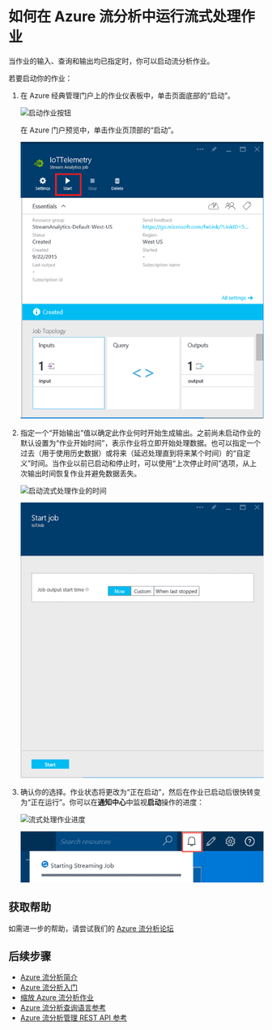 <properties 
	pageTitle="如何在流分析中启动流式处理作业 | Azure" 
	description="如何在 Azure 流分析中运行流式处理作业 | 学习路径段。"
    keywords="流式处理作业"
	documentationCenter=""
	services="stream-analytics"
	authors="jeffstokes72" 
	manager="jhubbard" 
	editor="cgronlun"/>  


<tags 
	ms.service="stream-analytics" 
	ms.devlang="na" 
	ms.topic="article" 
	ms.tgt_pltfrm="na" 
	ms.workload="data-services" 
	ms.date="09/26/2016" 
	wacn.date="11/14/2016" 
	ms.author="jeffstok"/>  


# 如何在 Azure 流分析中运行流式处理作业

当作业的输入、查询和输出均已指定时，你可以启动流分析作业。

若要启动你的作业：

1.	在 Azure 经典管理门户上的作业仪表板中，单击页面底部的“启动”。

    ![启动作业按钮](./media/stream-analytics-run-a-job/1-stream-analytics-run-a-job.png)  


    在 Azure 门户预览中，单击作业页顶部的“启动”。

    ![Azure 门户预览启动作业按钮](./media/stream-analytics-run-a-job/4-stream-analytics-run-a-job.png)  


2.	指定一个“开始输出”值以确定此作业何时开始生成输出。之前尚未启动作业的默认设置为“作业开始时间”，表示作业将立即开始处理数据。也可以指定一个过去（用于使用历史数据）或将来（延迟处理直到将来某个时间）的“自定义”时间。当作业以前已启动和停止时，可以使用“上次停止时间”选项，从上次输出时间恢复作业并避免数据丢失。

    ![启动流式处理作业的时间](./media/stream-analytics-run-a-job/2-stream-analytics-run-a-job.png)  


    ![Azure 门户预览启动流式处理作业的时间](./media/stream-analytics-run-a-job/5-stream-analytics-run-a-job.png)  


3.	确认你的选择。作业状态将更改为“正在启动”，然后在作业已启动后很快转变为“正在运行”。你可以在**通知中心**中监视**启动**操作的进度：

    ![流式处理作业进度](./media/stream-analytics-run-a-job/3-stream-analytics-run-a-job.png)  


    ![Azure 门户预览流式处理作业进度](./media/stream-analytics-run-a-job/6-stream-analytics-run-a-job.png)  


## 获取帮助
如需进一步的帮助，请尝试我们的 [Azure 流分析论坛](https://social.msdn.microsoft.com/Forums/zh-cn/home?forum=AzureStreamAnalytics)

## 后续步骤

- [Azure 流分析简介](/documentation/articles/stream-analytics-introduction/)
- [Azure 流分析入门](/documentation/articles/stream-analytics-get-started/)
- [缩放 Azure 流分析作业](/documentation/articles/stream-analytics-scale-jobs/)
- [Azure 流分析查询语言参考](https://msdn.microsoft.com/zh-cn/library/azure/dn834998.aspx)
- [Azure 流分析管理 REST API 参考](https://msdn.microsoft.com/zh-cn/library/azure/dn835031.aspx)

<!---HONumber=Mooncake_1107_2016-->